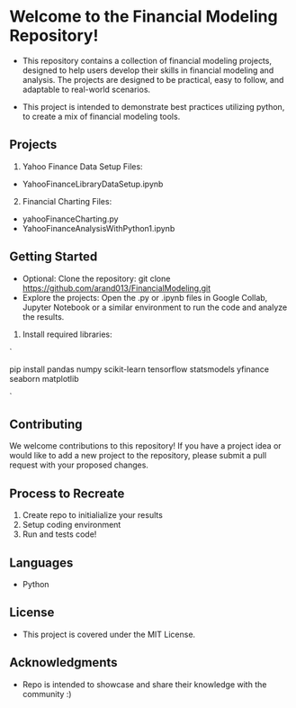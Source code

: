 # Welcome to the Financial Modeling Repository!

- This repository contains a collection of financial modeling projects, designed to help users develop their skills in financial modeling and analysis. The projects are designed to be practical, easy to follow, and adaptable to real-world scenarios.

- This project is intended to demonstrate best practices utilizing python, to create a mix of financial modeling tools. 


## Projects
1. Yahoo Finance Data Setup
Files: 
- YahooFinanceLibraryDataSetup.ipynb

2. Financial Charting 
Files:
- yahooFinanceCharting.py
- YahooFinanceAnalysisWithPython1.ipynb

## Getting Started
* Optional: Clone the repository: git clone https://github.com/arand013/FinancialModeling.git
* Explore the projects: Open the .py or .ipynb files in Google Collab, Jupyter Notebook or a similar environment to run the code and analyze the results.


1. Install required libraries: 

`

pip install pandas numpy scikit-learn tensorflow statsmodels yfinance seaborn matplotlib

`

## Contributing
We welcome contributions to this repository! If you have a project idea or would like to add a new project to the repository, please submit a pull request with your proposed changes.

## Process to Recreate
1. Create repo to initialialize your results
2. Setup coding environment 
3. Run and tests code!

## Languages
- Python

## License
- This project is covered under the MIT License.

## Acknowledgments
- Repo is intended to showcase and share their knowledge with the community :) 